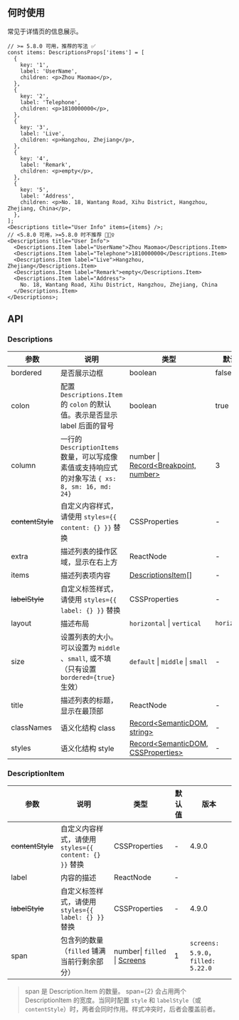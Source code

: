 ## 何时使用
常见于详情页的信息展示。
```tsx | pure
// >= 5.8.0 可用，推荐的写法 ✅
const items: DescriptionsProps['items'] = [
  {
    key: '1',
    label: 'UserName',
    children: <p>Zhou Maomao</p>,
  },
  {
    key: '2',
    label: 'Telephone',
    children: <p>1810000000</p>,
  },
  {
    key: '3',
    label: 'Live',
    children: <p>Hangzhou, Zhejiang</p>,
  },
  {
    key: '4',
    label: 'Remark',
    children: <p>empty</p>,
  },
  {
    key: '5',
    label: 'Address',
    children: <p>No. 18, Wantang Road, Xihu District, Hangzhou, Zhejiang, China</p>,
  },
];
<Descriptions title="User Info" items={items} />;
// <5.8.0 可用，>=5.8.0 时不推荐 🙅🏻‍♀️
<Descriptions title="User Info">
  <Descriptions.Item label="UserName">Zhou Maomao</Descriptions.Item>
  <Descriptions.Item label="Telephone">1810000000</Descriptions.Item>
  <Descriptions.Item label="Live">Hangzhou, Zhejiang</Descriptions.Item>
  <Descriptions.Item label="Remark">empty</Descriptions.Item>
  <Descriptions.Item label="Address">
    No. 18, Wantang Road, Xihu District, Hangzhou, Zhejiang, China
  </Descriptions.Item>
</Descriptions>;
```

## API
### Descriptions
| 参数 | 说明 | 类型 | 默认值 | 版本 |
| --- | --- | --- | --- | --- |
| bordered | 是否展示边框 | boolean | false |  |
| colon | 配置 `Descriptions.Item` 的 `colon` 的默认值。表示是否显示 label 后面的冒号 | boolean | true |  |
| column | 一行的 `DescriptionItems` 数量，可以写成像素值或支持响应式的对象写法 `{ xs: 8, sm: 16, md: 24}` | number \| [Record<Breakpoint, number>](https://github.com/ant-design/ant-design/blob/84ca0d23ae52e4f0940f20b0e22eabe743f90dca/components/descriptions/index.tsx#L111C21-L111C56) | 3 |  |
| ~~contentStyle~~ | 自定义内容样式，请使用 `styles={{ content: {} }}` 替换 | CSSProperties | - | 4.10.0 |
| extra | 描述列表的操作区域，显示在右上方 | ReactNode | - | 4.5.0 |
| items | 描述列表项内容 | [DescriptionsItem](#descriptionitem)[] | - | 5.8.0 |
| ~~labelStyle~~ | 自定义标签样式，请使用 `styles={{ label: {} }}` 替换 | CSSProperties | - | 4.10.0 |
| layout | 描述布局 | `horizontal` \| `vertical` | `horizontal` |  |
| size | 设置列表的大小。可以设置为 `middle` 、`small`, 或不填（只有设置 `bordered={true}` 生效） | `default` \| `middle` \| `small` | - |  |
| title | 描述列表的标题，显示在最顶部 | ReactNode | - |  |
| classNames | 语义化结构 class | [Record<SemanticDOM, string>](#semantic-dom) | - | 5.23.0 |
| styles | 语义化结构 style | [Record<SemanticDOM, CSSProperties>](#semantic-dom) | - | 5.23.0 |
### DescriptionItem
| 参数 | 说明 | 类型 | 默认值 | 版本 |
| --- | --- | --- | --- | --- |
| ~~contentStyle~~ | 自定义内容样式，请使用 `styles={{ content: {} }}` 替换 | CSSProperties | - | 4.9.0 |
| label | 内容的描述 | ReactNode | - |  |
| ~~labelStyle~~ | 自定义标签样式，请使用 `styles={{ label: {} }}` 替换 | CSSProperties | - | 4.9.0 |
| span | 包含列的数量（`filled` 铺满当前行剩余部分） | number\| `filled` \| [Screens](/components/grid-cn#col) | 1 | `screens: 5.9.0`，`filled: 5.22.0` |
> span 是 Description.Item 的数量。 span={2} 会占用两个 DescriptionItem 的宽度。当同时配置 `style` 和 `labelStyle`（或 `contentStyle`）时，两者会同时作用。样式冲突时，后者会覆盖前者。


